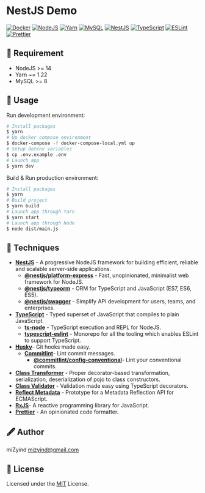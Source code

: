 # NestJS Demo

[![Docker](https://img.shields.io/badge/docker-2496ed?style=for-the-badge&logo=docker&logoColor=fff)](https://www.docker.com)
[![NodeJS](https://img.shields.io/badge/->=14-339933?style=for-the-badge&label=&logo=node.js&logoColor=fff)](https://nodejs.org)
[![Yarn](https://img.shields.io/badge/-~=1.22-2c8ebb?style=for-the-badge&label=&logo=yarn&logoColor=fff)](https://classic.yarnpkg.com)
[![MySQL](https://img.shields.io/badge/->=8-4479a1?style=for-the-badge&label=&logo=mysql&logoColor=fff)](https://www.mysql.com)
[![NestJS](https://img.shields.io/github/package-json/dependency-version/mizyind/nestjs-demo/@nestjs/core?style=for-the-badge&label=&color=e0234e&logo=nestjs)](https://nestjs.com)
[![TypeScript](https://img.shields.io/github/package-json/dependency-version/mizyind/nestjs-demo/dev/typescript?style=for-the-badge&label=&color=007acc&logo=typescript)](https://www.typescriptlang.org)
[![ESLint](https://img.shields.io/npm/dependency-version/eslint-plugin-mizyind/eslint?style=for-the-badge&label=&color=4b32c3&logo=eslint&logoColor=fff)](https://eslint.org)
[![Prettier](https://img.shields.io/npm/dependency-version/eslint-plugin-mizyind/prettier?style=for-the-badge&label=&color=f7b93e&logo=prettier&logoColor=fff)](https://prettier.io)

## 💠 Requirement

- NodeJS >= 14
- Yarn ~= 1.22
- MySQL >= 8

## 🔮 Usage

Run development environment:

```bash
# Install packages
$ yarn
# Up docker compose environment
$ docker-compose -f docker-compose-local.yml up
# Setup dotenv variables
$ cp .env.example .env
# Launch app
$ yarn dev
```

Build & Run production environment:

```bash
# Install packages
$ yarn
# Build project
$ yarn build
# Launch app through Yarn
$ yarn start
# Launch app through Node
$ node dist/main.js
```

## 🌌 Techniques

- **[NestJS](https://nestjs.com)** - A progressive NodeJS framework for building efficient, reliable and scalable server-side applications.
  - **[@nestjs/platform-express](https://github.com/expressjs/express)** - Fast, unopinionated, minimalist web framework for NodeJS.
  - **[@nestjs/typeorm](https://typeorm.io)** - ORM for TypeScript and JavaScript (ES7, ES6, ES5).
  - **[@nestjs/swagger](https://swagger.io)** - Simplify API development for users, teams, and enterprises.
- **[TypeScript](https://www.typescriptlang.org)** - Typed superset of JavaScript that compiles to plain JavaScript.
  - **[ts-node](https://github.com/TypeStrong/ts-node)** - TypeScript execution and REPL for NodeJS.
  - **[typescript-eslint](https://github.com/typescript-eslint/typescript-eslint)** - Monorepo for all the tooling which enables ESLint to support TypeScript.
- **[Husky](https://github.com/typicode/husky)**- Git hooks made easy.
  - **[Commitlint](https://commitlint.js.org)**- Lint commit messages.
    - **[@commitlint/config-conventional](https://github.com/conventional-changelog/commitlint)**- Lint your conventional commits.
- **[Class Transformer](https://github.com/typestack/class-transformer)** - Proper decorator-based transformation, serialization, deserialization of pojo to class constructors.
- **[Class Validator](https://github.com/typestack/class-validator)** - Validation made easy using TypeScript decorators.
- **[Reflect Metadata](https://github.com/rbuckton/reflect-metadata)** - Prototype for a Metadata Reflection API for ECMAScript.
- **[RxJS](https://rxjs.dev)**- A reactive programming library for JavaScript.
- **[Prettier](https://prettier.io)** - An opinionated code formatter.

## 🖋 Author

miZyind <mizyind@gmail.com>

## 📇 License

Licensed under the [MIT](LICENSE) License.
